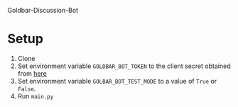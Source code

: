 Goldbar-Discussion-Bot

# Setup

1. Clone
2. Set environment variable `GOLDBAR_BOT_TOKEN` to the client secret obtained from [here](https://discord.com/developers/applications/791466142760960001/bot)
3. Set environment variable `GOLBAR_BOT_TEST_MODE` to a value of `True` or `False`.
4. Run `main.py`